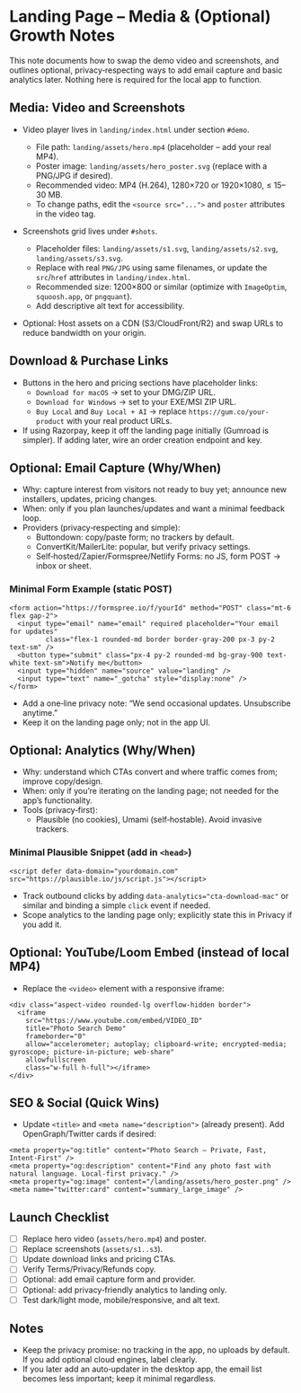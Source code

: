 # Landing Page – Media & (Optional) Growth Notes

This note documents how to swap the demo video and screenshots, and outlines optional, privacy‑respecting ways to add email capture and basic analytics later. Nothing here is required for the local app to function.

## Media: Video and Screenshots

- Video player lives in `landing/index.html` under section `#demo`.
  - File path: `landing/assets/hero.mp4` (placeholder – add your real MP4).
  - Poster image: `landing/assets/hero_poster.svg` (replace with a PNG/JPG if desired).
  - Recommended video: MP4 (H.264), 1280×720 or 1920×1080, ≤ 15–30 MB.
  - To change paths, edit the `<source src="...">` and `poster` attributes in the video tag.

- Screenshots grid lives under `#shots`.
  - Placeholder files: `landing/assets/s1.svg`, `landing/assets/s2.svg`, `landing/assets/s3.svg`.
  - Replace with real `PNG/JPG` using same filenames, or update the `src`/`href` attributes in `landing/index.html`.
  - Recommended size: 1200×800 or similar (optimize with `ImageOptim`, `squoosh.app`, or `pngquant`).
  - Add descriptive alt text for accessibility.

- Optional: Host assets on a CDN (S3/CloudFront/R2) and swap URLs to reduce bandwidth on your origin.

## Download & Purchase Links

- Buttons in the hero and pricing sections have placeholder links:
  - `Download for macOS` → set to your DMG/ZIP URL.
  - `Download for Windows` → set to your EXE/MSI ZIP URL.
  - `Buy Local` and `Buy Local + AI` → replace `https://gum.co/your-product` with your real product URLs.
- If using Razorpay, keep it off the landing page initially (Gumroad is simpler). If adding later, wire an order creation endpoint and key.

## Optional: Email Capture (Why/When)

- Why: capture interest from visitors not ready to buy yet; announce new installers, updates, pricing changes.
- When: only if you plan launches/updates and want a minimal feedback loop.
- Providers (privacy‑respecting and simple):
  - Buttondown: copy/paste form; no trackers by default.
  - ConvertKit/MailerLite: popular, but verify privacy settings.
  - Self‑hosted/Zapier/Formspree/Netlify Forms: no JS, form POST → inbox or sheet.

### Minimal Form Example (static POST)

```
<form action="https://formspree.io/f/yourId" method="POST" class="mt-6 flex gap-2">
  <input type="email" name="email" required placeholder="Your email for updates"
         class="flex-1 rounded-md border border-gray-200 px-3 py-2 text-sm" />
  <button type="submit" class="px-4 py-2 rounded-md bg-gray-900 text-white text-sm">Notify me</button>
  <input type="hidden" name="source" value="landing" />
  <input type="text" name="_gotcha" style="display:none" />
</form>
```

- Add a one‑line privacy note: “We send occasional updates. Unsubscribe anytime.”
- Keep it on the landing page only; not in the app UI.

## Optional: Analytics (Why/When)

- Why: understand which CTAs convert and where traffic comes from; improve copy/design.
- When: only if you’re iterating on the landing page; not needed for the app’s functionality.
- Tools (privacy‑first):
  - Plausible (no cookies), Umami (self‑hostable). Avoid invasive trackers.

### Minimal Plausible Snippet (add in `<head>`)

```
<script defer data-domain="yourdomain.com" src="https://plausible.io/js/script.js"></script>
```

- Track outbound clicks by adding `data-analytics="cta-download-mac"` or similar and binding a simple `click` event if needed.
- Scope analytics to the landing page only; explicitly state this in Privacy if you add it.

## Optional: YouTube/Loom Embed (instead of local MP4)

- Replace the `<video>` element with a responsive iframe:

```
<div class="aspect-video rounded-lg overflow-hidden border">
  <iframe
    src="https://www.youtube.com/embed/VIDEO_ID"
    title="Photo Search Demo"
    frameborder="0"
    allow="accelerometer; autoplay; clipboard-write; encrypted-media; gyroscope; picture-in-picture; web-share"
    allowfullscreen
    class="w-full h-full"></iframe>
</div>
```

## SEO & Social (Quick Wins)

- Update `<title>` and `<meta name="description">` (already present). Add OpenGraph/Twitter cards if desired:

```
<meta property="og:title" content="Photo Search – Private, Fast, Intent‑First" />
<meta property="og:description" content="Find any photo fast with natural language. Local‑first privacy." />
<meta property="og:image" content="/landing/assets/hero_poster.png" />
<meta name="twitter:card" content="summary_large_image" />
```

## Launch Checklist

- [ ] Replace hero video (`assets/hero.mp4`) and poster.
- [ ] Replace screenshots (`assets/s1..s3`).
- [ ] Update download links and pricing CTAs.
- [ ] Verify Terms/Privacy/Refunds copy.
- [ ] Optional: add email capture form and provider.
- [ ] Optional: add privacy‑friendly analytics to landing only.
- [ ] Test dark/light mode, mobile/responsive, and alt text.

## Notes

- Keep the privacy promise: no tracking in the app, no uploads by default. If you add optional cloud engines, label clearly.
- If you later add an auto‑updater in the desktop app, the email list becomes less important; keep it minimal regardless.

